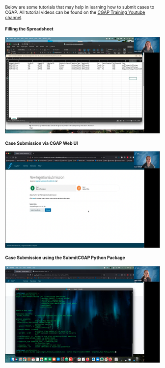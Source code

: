 Below are some tutorials that may help in learning how to submit cases to CGAP.
All tutorial videos can be found on the [CGAP Training Youtube channel](https://www.youtube.com/@cgaptraining).

#### Filling the Spreadsheet
[<img src="https://github.com/dbmi-bgm/cgap-portal/raw/master/docs/public/help/help_linked_docs/spreadsheets.png" width="560" height="315"/>](https://www.youtube.com/watch?v=2VbYXQmS66s "Case Spreadsheets")

#### Case Submission via CGAP Web UI
[<img src="https://github.com/dbmi-bgm/cgap-portal/raw/master/docs/public/help/help_linked_docs/submit_ui.png" width="560" height="315"/>](https://www.youtube.com/watch?v=dEiMlad4K2A "CGAP Web UI Submission")

#### Case Submission using the SubmitCGAP Python Package
[<img src="https://github.com/dbmi-bgm/cgap-portal/raw/master/docs/public/help/help_linked_docs/submit_cli.png" width="560" height="315"/>](https://www.youtube.com/watch?v=4Su3a7AE0HY "CLI Submission")
